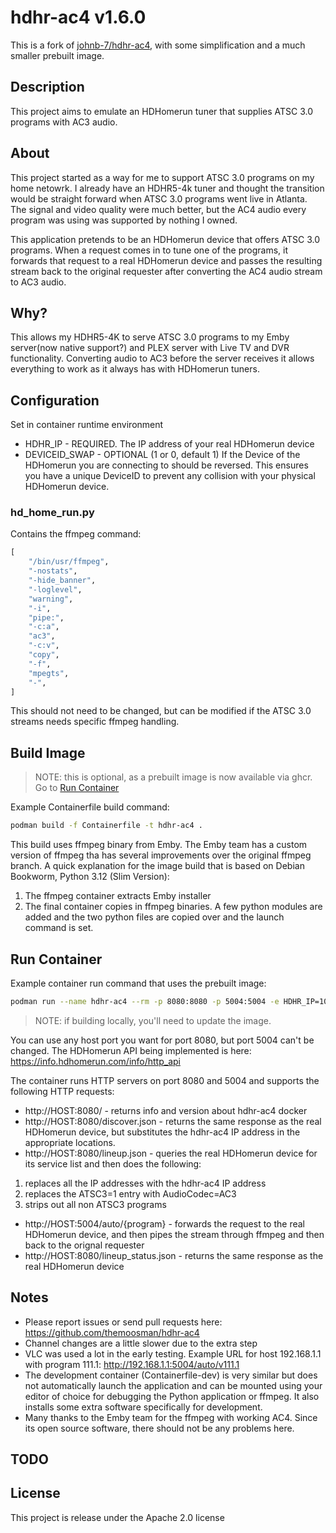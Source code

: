 # hdhr-ac4 v1.6.0

This is a fork of [johnb-7/hdhr-ac4](https://github.com/johnb-7/hdhr-ac4), with some simplification and a much smaller prebuilt image.

## Description

This project aims to emulate an HDHomerun tuner that supplies ATSC 3.0 programs with AC3 audio.

## About

This project started as a way for me to support ATSC 3.0 programs on my home netowrk. I already have an HDHR5-4k tuner and thought the transition would be straight forward when ATSC 3.0 programs went live in Atlanta. The signal and video quality were much better, but the AC4 audio every program was using was supported by nothing I owned.

This application pretends to be an HDHomerun device that offers ATSC 3.0 programs. When a request comes in to tune one of the programs, it forwards that request to a real HDHomerun device and passes the resulting stream back to the original requester after converting the AC4 audio stream to AC3 audio.

## Why?

This allows my HDHR5-4K to serve ATSC 3.0 programs to my Emby server(now native support?) and PLEX server with Live TV and DVR functionality. Converting audio to AC3 before the server receives it allows everything to work as it always has with HDHomerun tuners.

## Configuration 
Set in container runtime environment
- HDHR_IP - REQUIRED. The IP address of your real HDHomerun device
- DEVICEID_SWAP - OPTIONAL (1 or 0, default 1) If the Device of the HDHomerun you are connecting to should be reversed. This ensures you have a unique DeviceID to prevent any collision with your physical HDHomerun device.

### hd_home_run.py
Contains the ffmpeg command:
```python
[
    "/bin/usr/ffmpeg",
    "-nostats",
    "-hide_banner",
    "-loglevel",
    "warning",
    "-i",
    "pipe:",
    "-c:a",
    "ac3",
    "-c:v",
    "copy",
    "-f",
    "mpegts",
    "-",
]
```
This should not need to be changed, but can be modified if the ATSC 3.0 streams needs specific ffmpeg handling.

## Build Image

>NOTE: this is optional, as a prebuilt image is now available via ghcr. Go to [Run Container](#run-container)

Example Containerfile build command:

```bash
podman build -f Containerfile -t hdhr-ac4 .
```

This build uses ffmpeg binary from Emby. The Emby team has a custom version of ffmpeg tha has several improvements over the original ffmpeg branch. 
A quick explanation for the image build that is based on Debian Bookworm, Python 3.12 (Slim Version):
1. The ffmpeg container extracts Emby installer
2. The final container copies in ffmpeg binaries. A few python modules are added and the two python files are copied over and the launch command is set.

## Run Container

Example container run command that uses the prebuilt image:

```bash
podman run --name hdhr-ac4 --rm -p 8080:8080 -p 5004:5004 -e HDHR_IP=10.1.1.2 ghcr.io/themoosman/hdhr-ac4:main
```

>NOTE: if building locally, you'll need to update the image.

You can use any host port you want for port 8080, but port 5004 can't be changed.
The HDHomerun API being implemented is here: https://info.hdhomerun.com/info/http_api 

The container runs HTTP servers on port 8080 and 5004 and supports the following HTTP requests:
- http://HOST:8080/ - returns info and version about hdhr-ac4 docker
- http://HOST:8080/discover.json - returns the same response as the real HDHomerun device, but substitutes the hdhr-ac4 IP address in the appropriate locations.
- http://HOST:8080/lineup.json - queries the real HDHomerun device for its service list and then does the following:
1. replaces all the IP addresses with the hdhr-ac4 IP address
2. replaces the ATSC3=1 entry with AudioCodec=AC3
3. strips out all non ATSC3 programs
- http://HOST:5004/auto/{program} - forwards the request to the real HDHomerun device, and then pipes the stream through ffmpeg and then back to the orignal requester
- http://HOST:8080/lineup_status.json - returns the same response as the real HDHomerun device

## Notes
- Please report issues or send pull requests here: https://github.com/themoosman/hdhr-ac4
- Channel changes are a little slower due to the extra step
- VLC was used a lot in the early testing. Example URL for host 192.168.1.1 with program 111.1: http://192.168.1.1:5004/auto/v111.1
- The development container (Containerfile-dev) is very similar but does not automatically launch the application and can be mounted using your editor of choice for debugging the Python application or ffmpeg. It also installs some extra software specifically for development.
- Many thanks to the Emby team for the ffmpeg with working AC4. Since its open source software, there should not be any problems here.

## TODO


## License
This project is release under the Apache 2.0 license
